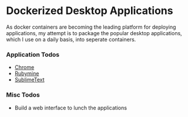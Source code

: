 # Dockerized Desktop Applications
As docker containers are becoming the leading platform for deploying applications, my attempt is to package the popular desktop applications, which I use on a daily basis, into seperate containers.
### Application Todos

 - [Chrome](https://www.google.com/chrome/index.html)
 - [Rubymine](https://www.jetbrains.com/ruby/) 
 - [SublimeText](https://www.sublimetext.com/)
 ### Misc Todos
 - Build a web interface to lunch the applications
